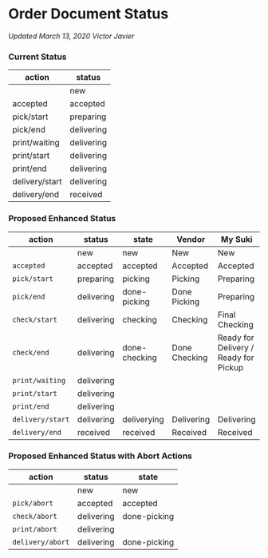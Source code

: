 # Order Document Status

_Updated March 13, 2020 Victor Javier_

### Current Status

| action         | status     |
| -------------- | ---------- |
|                | new        |
| accepted       | accepted   |
| pick/start     | preparing  |
| pick/end       | delivering |
| print/waiting  | delivering |
| print/start    | delivering |
| print/end      | delivering |
| delivery/start | delivering |
| delivery/end   | received   |

### Proposed Enhanced Status

| action           | status     | state         | Vendor        | My Suki                               |
| ---------------- | ---------- | ------------- | ------------- | ------------------------------------- |
|                  | new        | new           | New           | New                                   |
| `accepted`       | accepted   | accepted      | Accepted      | Accepted                              |
| `pick/start`     | preparing  | picking       | Picking       | Preparing                             |
| `pick/end`       | delivering | done-picking  | Done Picking  | Preparing                             |
| `check/start`    | delivering | checking      | Checking      | Final Checking                        |
| `check/end`      | delivering | done-checking | Done Checking | Ready for Delivery / Ready for Pickup |
| `print/waiting`  | delivering |               |               |                                       |
| `print/start`    | delivering |               |               |                                       |
| `print/end`      | delivering |               |               |                                       |
| `delivery/start` | delivering | deliverying   | Delivering    | Delivering                            |
| `delivery/end`   | received   | received      | Received      | Received                              |

### Proposed Enhanced Status with Abort Actions

| action           | status     | state        |
| ---------------- | ---------- | ------------ |
|                  | new        | new          |
| `pick/abort`     | accepted   | accepted     |
| `check/abort`    | delivering | done-picking |
| `print/abort`    | delivering |              |
| `delivery/abort` | delivering | done-picking |
